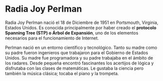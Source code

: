 # Radia Joy Perlman

Radia Joy Perlman nació el 18 de Diciembre de 1951 en Portsmouth, Virginia, Estados Unidos. 
Es conocida principalmente por haber creado el **protocolo Spanning Tree (STP) o Árbol de Expansión**, 
uno de los elementos necesarios para el funcionamiento de Internet.


Perlman nació en un entorno científico y tecnológico.
Tanto su madre como su padre fueron ingenieros que trabajaron para el Gobierno de Estados Unidos.
Su madre fue programadora y su padre trabajaba en el ámbito de los radares. 
Desde pequeña encontró fascinantes los acertijos de lógica y disfrutaba con las clases de matemáticas. 
Le gustaba la ciencia pero también la música clásica; tocaba el piano y la trompeta. 
